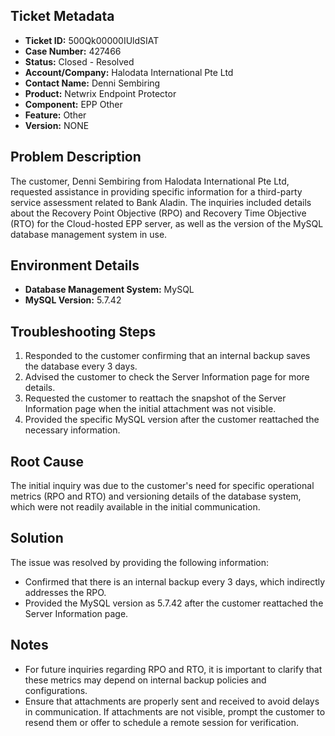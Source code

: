 ## Ticket Metadata
- **Ticket ID:** 500Qk00000IUldSIAT
- **Case Number:** 427466
- **Status:** Closed - Resolved
- **Account/Company:** Halodata International Pte Ltd
- **Contact Name:** Denni Sembiring
- **Product:** Netwrix Endpoint Protector
- **Component:** EPP Other
- **Feature:** Other
- **Version:** NONE

## Problem Description
The customer, Denni Sembiring from Halodata International Pte Ltd, requested assistance in providing specific information for a third-party service assessment related to Bank Aladin. The inquiries included details about the Recovery Point Objective (RPO) and Recovery Time Objective (RTO) for the Cloud-hosted EPP server, as well as the version of the MySQL database management system in use.

## Environment Details
- **Database Management System:** MySQL
- **MySQL Version:** 5.7.42

## Troubleshooting Steps
1. Responded to the customer confirming that an internal backup saves the database every 3 days.
2. Advised the customer to check the Server Information page for more details.
3. Requested the customer to reattach the snapshot of the Server Information page when the initial attachment was not visible.
4. Provided the specific MySQL version after the customer reattached the necessary information.

## Root Cause
The initial inquiry was due to the customer's need for specific operational metrics (RPO and RTO) and versioning details of the database system, which were not readily available in the initial communication.

## Solution
The issue was resolved by providing the following information:
- Confirmed that there is an internal backup every 3 days, which indirectly addresses the RPO.
- Provided the MySQL version as 5.7.42 after the customer reattached the Server Information page.

## Notes
- For future inquiries regarding RPO and RTO, it is important to clarify that these metrics may depend on internal backup policies and configurations.
- Ensure that attachments are properly sent and received to avoid delays in communication. If attachments are not visible, prompt the customer to resend them or offer to schedule a remote session for verification.